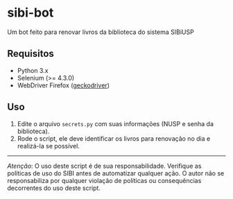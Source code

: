 # sibi-bot
Um bot feito para renovar livros da biblioteca do sistema SIBiUSP

## Requisitos
- Python 3.x
- Selenium (>= 4.3.0)
- WebDriver Firefox ([geckodriver](https://github.com/mozilla/geckodriver))

## Uso
1. Edite o arquivo `secrets.py` com suas informações (NUSP e senha da
   biblioteca).
2. Rode o script, ele deve identificar os livros para renovação no dia
   e realizá-la se possível.

---
*Atenção*: O uso deste script é de sua responsabilidade. Verifique as políticas de uso do SIBI antes de automatizar qualquer ação. O autor não se responsabiliza por qualquer violação de políticas ou consequências decorrentes do uso deste script.
